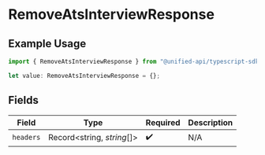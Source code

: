 # RemoveAtsInterviewResponse

## Example Usage

```typescript
import { RemoveAtsInterviewResponse } from "@unified-api/typescript-sdk/sdk/models/operations";

let value: RemoveAtsInterviewResponse = {};
```

## Fields

| Field                      | Type                       | Required                   | Description                |
| -------------------------- | -------------------------- | -------------------------- | -------------------------- |
| `headers`                  | Record<string, *string*[]> | :heavy_check_mark:         | N/A                        |